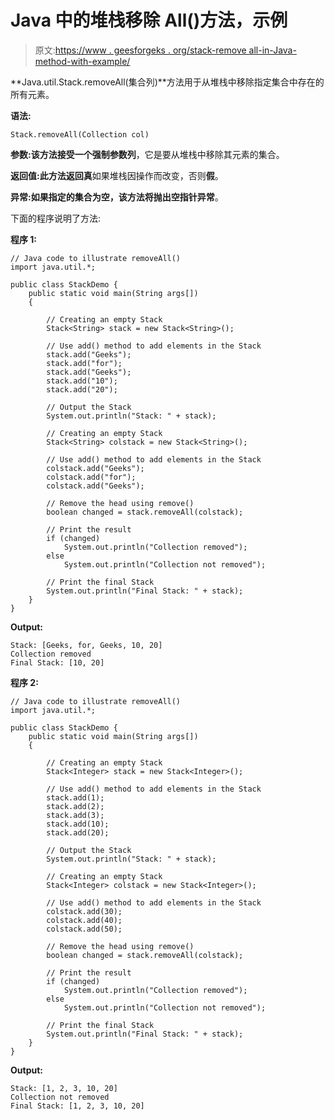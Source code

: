 # Java 中的堆栈移除 All()方法，示例

> 原文:[https://www . geesforgeks . org/stack-remove all-in-Java-method-with-example/](https://www.geeksforgeeks.org/stack-removeall-method-in-java-with-example/)

**Java.util.Stack.removeAll(集合列)**方法用于从堆栈中移除指定集合中存在的所有元素。

**语法:**

```
Stack.removeAll(Collection col)
```

**参数:**该方法接受一个强制参数**列**，它是要从堆栈中移除其元素的集合。

**返回值:**此方法返回**真**如果堆栈因操作而改变，否则**假**。

**异常:**如果指定的集合为空，该方法将抛出**空指针异常**。

下面的程序说明了方法:

**程序 1:**

```
// Java code to illustrate removeAll()
import java.util.*;

public class StackDemo {
    public static void main(String args[])
    {

        // Creating an empty Stack
        Stack<String> stack = new Stack<String>();

        // Use add() method to add elements in the Stack
        stack.add("Geeks");
        stack.add("for");
        stack.add("Geeks");
        stack.add("10");
        stack.add("20");

        // Output the Stack
        System.out.println("Stack: " + stack);

        // Creating an empty Stack
        Stack<String> colstack = new Stack<String>();

        // Use add() method to add elements in the Stack
        colstack.add("Geeks");
        colstack.add("for");
        colstack.add("Geeks");

        // Remove the head using remove()
        boolean changed = stack.removeAll(colstack);

        // Print the result
        if (changed)
            System.out.println("Collection removed");
        else
            System.out.println("Collection not removed");

        // Print the final Stack
        System.out.println("Final Stack: " + stack);
    }
}
```

**Output:**

```
Stack: [Geeks, for, Geeks, 10, 20]
Collection removed
Final Stack: [10, 20]

```

**程序 2:**

```
// Java code to illustrate removeAll()
import java.util.*;

public class StackDemo {
    public static void main(String args[])
    {

        // Creating an empty Stack
        Stack<Integer> stack = new Stack<Integer>();

        // Use add() method to add elements in the Stack
        stack.add(1);
        stack.add(2);
        stack.add(3);
        stack.add(10);
        stack.add(20);

        // Output the Stack
        System.out.println("Stack: " + stack);

        // Creating an empty Stack
        Stack<Integer> colstack = new Stack<Integer>();

        // Use add() method to add elements in the Stack
        colstack.add(30);
        colstack.add(40);
        colstack.add(50);

        // Remove the head using remove()
        boolean changed = stack.removeAll(colstack);

        // Print the result
        if (changed)
            System.out.println("Collection removed");
        else
            System.out.println("Collection not removed");

        // Print the final Stack
        System.out.println("Final Stack: " + stack);
    }
}
```

**Output:**

```
Stack: [1, 2, 3, 10, 20]
Collection not removed
Final Stack: [1, 2, 3, 10, 20]

```